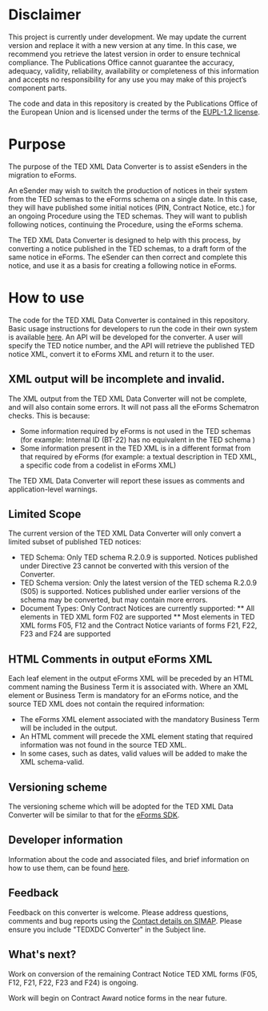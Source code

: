 
# Disclaimer
This project is currently under development. We may update the current version and replace it with a new version at any time. In this case, we recommend you retrieve the latest version in order to ensure technical compliance. The Publications Office cannot guarantee the accuracy, adequacy, validity, reliability, availability or completeness of this information and accepts no responsibility for any use you may make of this project’s component parts.

The code and data in this repository is created by the Publications Office of the European Union and is licensed under the terms of the [EUPL-1.2 license](LICENSE).

# Purpose

The purpose of the TED XML Data Converter is to assist eSenders in the migration to eForms. 

An eSender may wish to switch the production of notices in their system from the TED schemas to the eForms schema on a single date. In this case, they will have published some initial notices (PIN, Contract Notice, etc.) for an ongoing Procedure using the TED schemas. They will want to publish following notices, continuing the Procedure, using the eForms schema. 

The TED XML Data Converter is designed to help with this process, by converting a notice published in the TED schemas, to a draft form of the same notice in eForms. The eSender can then correct and complete this notice, and use it as a basis for creating a following notice in eForms.

# How to use

The code for the TED XML Data Converter is contained in this repository. Basic usage instructions for developers to run the code in their own system is available [here](Usage-Information.md).
An API will be developed for the converter. A user will specify the TED notice number, and the API will retrieve the published TED notice XML, convert it to eForms XML and return it to the user.

## XML output will be incomplete and invalid.

The XML output from the TED XML Data Converter will not be complete, and will also contain some errors. It will not pass all the eForms Schematron checks. This is because:

* Some information required by eForms is not used in the TED schemas (for example: Internal ID (BT-22) has no equivalent in the TED schema )
* Some information present in the TED XML is in a different format from that required by eForms (for example: a textual description in TED XML, a specific code from a codelist in eForms XML)

The TED XML Data Converter will report these issues as comments and application-level warnings.


## Limited Scope

The current version of the TED XML Data Converter will only convert a limited subset of published TED notices:

* TED Schema: Only TED schema R.2.0.9 is supported. Notices published under Directive 23 cannot be converted with this version of the Converter.
* TED Schema version: Only the latest version of the TED schema R.2.0.9 (S05) is supported. Notices published under earlier versions of the schema may be converted, but may contain more errors.
* Document Types: Only Contract Notices are currently supported:
** All elements in TED XML form F02 are supported
** Most elements in TED XML forms F05, F12 and the Contract Notice variants of forms F21, F22, F23 and F24 are supported

## HTML Comments in output eForms XML

Each leaf element in the output eForms XML will be preceded by an HTML comment naming the Business Term it is associated with.
Where an XML element or Business Term is mandatory for an eForms notice, and the source TED XML does not contain the required information:

* The eForms XML element associated with the mandatory Business Term will be included in the output.
* An HTML comment will precede the XML element stating that required information was not found in the source TED XML.
* In some cases, such as dates, valid values will be added to make the XML schema-valid.


## Versioning scheme

The versioning scheme which will be adopted for the TED XML Data Converter will be similar to that for the [eForms SDK](https://docs.ted.europa.eu/eforms/latest/versioning.html).

## Developer information

Information about the code and associated files, and brief information on how to use them, can be found [here](Usage-Information.md).


## Feedback

Feedback on this converter is welcome. Please address questions, comments and bug reports using the [Contact details on SIMAP](https://simap.ted.europa.eu/contact). Please ensure you include "TEDXDC Converter" in the Subject line.

## What's next?
Work on conversion of the remaining Contract Notice TED XML forms (F05, F12, F21, F22, F23 and F24) is ongoing.

Work will begin on Contract Award notice forms in the near future.


